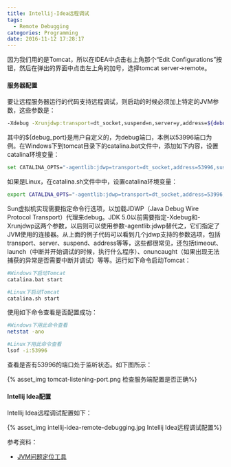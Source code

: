 ```yaml
---
title: Intellij-Idea远程调试
tags:
  - Remote Debugging
categories: Programming
date: 2016-11-12 17:28:17
---
```



因为我们用的是Tomcat，所以在IDEA中点击右上角那个“Edit Configurations”按钮，然后在弹出的界面中点击左上角的加号，选择tomcat server->remote。

#### 服务器配置

要让远程服务器运行的代码支持远程调试，则启动的时候必须加上特定的JVM参数，这些参数是：

<!-- more -->

```Bash
-Xdebug -Xrunjdwp:transport=dt_socket,suspend=n,server=y,address=${debug_port}
```

其中的${debug_port}是用户自定义的，为debug端口，本例以53996端口为例。在Windows下到tomcat目录下的catalina.bat文件中，添加如下内容，设置catalina环境变量：

```Bash
set CATALINA_OPTS="-agentlib:jdwp=transport=dt_socket,address=53996,suspend=n,server=y"
```

如果是Linux，在catalina.sh文件中中，设置catalina环境变量：

```Bash
export CATALINA_OPTS="-agentlib:jdwp=transport=dt_socket,address=53996,suspend=n,server=y"
```
Sun虚拟机实现需要指定命令行选项，以加载JDWP（Java Debug Wire Protocol Transport）代理来debug。JDK 5.0以前需要指定-Xdebug和-Xrunjdwp这两个参数，以后则可以使用参数-agentlib:jdwp替代之，它们指定了JVM使用的连接器。从上面的例子代码可以看到几个jdwp支持的参数选项，包括transport、server、suspend、address等等，这些都很常见，还包括timeout、launch（中断并开始调试的时候，执行什么程序）、onuncaught（如果出现无法捕获的异常是否需要中断并调试）等等。运行如下命令启动Tomcat：

```Bash
#Windows下启动Tomcat
catalina.bat start

#Linux下启动Tomcat
catalina.sh start
```

使用如下命令查看是否配置成功：

```Bash
#Windows下用此命令查看
netstat -ano

#Linux下用此命令查看
lsof -i:53996
```

查看是否有53996的端口处于监听状态。如下图所示：

{% asset_img tomcat-listening-port.png 检查服务端配置是否正确%}



#### Intellij Idea配置

Intellij Idea远程调试配置如下：

{% asset_img intellij-idea-remote-debugging.jpg Intellij Idea远程调试配置%}


参考资料：

* [JVM问题定位工具](http://www.raychase.net/1519)
